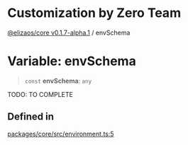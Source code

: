 # Customization by Zero Team

[@elizaos/core v0.1.7-alpha.1](../index.md) / envSchema

# Variable: envSchema

> `const` **envSchema**: `any`

TODO: TO COMPLETE

## Defined in

[packages/core/src/environment.ts:5](https://github.com/elizaOS/eliza/blob/main/packages/core/src/environment.ts#L5)
